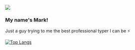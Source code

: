 
![](https://media.giphy.com/media/xTiIzJSKB4l7xTouE8/giphy.gif)

### My name's Mark!
Just a guy trying to me the best professional typer I can be ⚡

[![Top Langs](https://github-readme-stats.vercel.app/api/top-langs/?username=Shaughny&hide=css,html&exclude_repo=FeedmeLife&langs_count=8&layout=compact&theme=dark)](https://github.com/anuraghazra/github-readme-stats)


  
